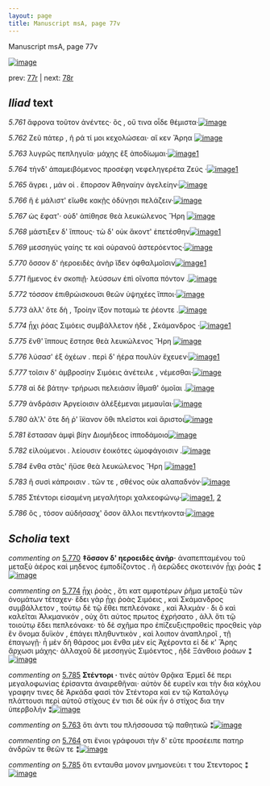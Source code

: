 ```yaml
---
layout: page
title: Manuscript msA, page 77v
---
```


Manuscript msA, page 77v

[![image](http://www.homermultitext.org/iipsrv?OBJ=IIP,1.0&FIF=/project/homer/pyramidal/deepzoom/hmt/vaimg/2017a/VA077VN_0580.tif&WID=100&CVT=JPEG)](http://www.homermultitext.org/ict2/?urn=urn:cite2:hmt:vaimg.2017a:VA077VN_0580)

prev:  [77r](../77r) | next:  [78r](../78r)

## *Iliad* text

*5.761* <a id="5.761"/> ἄφρονα τοῦτον ἀνέντες· ὃς , οὔ τινα οἶδε θέμιστα·[![image](http://www.homermultitext.org/iipsrv?OBJ=IIP,1.0&FIF=/project/homer/pyramidal/deepzoom/hmt/vaimg/2017a/VA077VN_0580.tif&RGN=0.433,0.2104,0.41,0.0308&WID=1000&CVT=JPEG)](http://www.homermultitext.org/ict2/?urn=urn:cite2:hmt:vaimg.2017a:VA077VN_0580@0.433,0.2104,0.41,0.0308)

*5.762* <a id="5.762"/> Ζεῦ πάτερ , ῆ ρά τί μοι 					κεχολώσεαι· αἴ κεν Ἄρηα 				[![image](http://www.homermultitext.org/iipsrv?OBJ=IIP,1.0&FIF=/project/homer/pyramidal/deepzoom/hmt/vaimg/2017a/VA077VN_0580.tif&RGN=0.439,0.2307,0.414,0.0331&WID=1000&CVT=JPEG)](http://www.homermultitext.org/ict2/?urn=urn:cite2:hmt:vaimg.2017a:VA077VN_0580@0.439,0.2307,0.414,0.0331)

*5.763* <a id="5.763"/> λυγρῶς πεπληγυῖα· μάχης ἒξ ἀποδίωμαι·[![image](http://www.homermultitext.org/iipsrv?OBJ=IIP,1.0&FIF=/project/homer/pyramidal/deepzoom/hmt/vaimg/2017a/VA077VN_0580.tif&RGN=0.425,0.2487,0.414,0.0331&WID=1000&CVT=JPEG)](http://www.homermultitext.org/ict2/?urn=urn:cite2:hmt:vaimg.2017a:VA077VN_0580@0.425,0.2487,0.414,0.0331)[1](#msAim_5.4056)

*5.764* <a id="5.764"/> τὴνδ' ἀπαμειβόμενος προσέφη νεφεληγερέτα Ζεύς ·[![image](http://www.homermultitext.org/iipsrv?OBJ=IIP,1.0&FIF=/project/homer/pyramidal/deepzoom/hmt/vaimg/2017a/VA077VN_0580.tif&RGN=0.438,0.266,0.448,0.0323&WID=1000&CVT=JPEG)](http://www.homermultitext.org/ict2/?urn=urn:cite2:hmt:vaimg.2017a:VA077VN_0580@0.438,0.266,0.448,0.0323)[1](#msAim_5.4057)

*5.765* <a id="5.765"/> ἄγρει , μάν οἱ . ἔπορσον Ἀθηναίην ἀγελείην·[![image](http://www.homermultitext.org/iipsrv?OBJ=IIP,1.0&FIF=/project/homer/pyramidal/deepzoom/hmt/vaimg/2017a/VA077VN_0580.tif&RGN=0.437,0.2893,0.361,0.027&WID=1000&CVT=JPEG)](http://www.homermultitext.org/ict2/?urn=urn:cite2:hmt:vaimg.2017a:VA077VN_0580@0.437,0.2893,0.361,0.027)

*5.766* <a id="5.766"/> ἥ ἑ μάλιστ' εἴωθε κακῇς ὀδύνῃσι πελάζειν·[![image](http://www.homermultitext.org/iipsrv?OBJ=IIP,1.0&FIF=/project/homer/pyramidal/deepzoom/hmt/vaimg/2017a/VA077VN_0580.tif&RGN=0.444,0.3013,0.415,0.0331&WID=1000&CVT=JPEG)](http://www.homermultitext.org/ict2/?urn=urn:cite2:hmt:vaimg.2017a:VA077VN_0580@0.444,0.3013,0.415,0.0331)

*5.767* <a id="5.767"/> ὡς ἔφατ'· οὐδ' ἀπίθησε θεὰ λευκώλενος Ἥρη 				[![image](http://www.homermultitext.org/iipsrv?OBJ=IIP,1.0&FIF=/project/homer/pyramidal/deepzoom/hmt/vaimg/2017a/VA077VN_0580.tif&RGN=0.428,0.3216,0.415,0.0331&WID=1000&CVT=JPEG)](http://www.homermultitext.org/ict2/?urn=urn:cite2:hmt:vaimg.2017a:VA077VN_0580@0.428,0.3216,0.415,0.0331)

*5.768* <a id="5.768"/> μάστιξεν δ' ἵππους· τὼ δ' οὐκ ἄκοντ' ἐπετέσθην[![image](http://www.homermultitext.org/iipsrv?OBJ=IIP,1.0&FIF=/project/homer/pyramidal/deepzoom/hmt/vaimg/2017a/VA077VN_0580.tif&RGN=0.436,0.3418,0.415,0.0331&WID=1000&CVT=JPEG)](http://www.homermultitext.org/ict2/?urn=urn:cite2:hmt:vaimg.2017a:VA077VN_0580@0.436,0.3418,0.415,0.0331)[1](#msAext_5.4082)

*5.769* <a id="5.769"/> μεσσηγὺς γαίης τε καὶ οὐρανοῦ ἀστερόεντος·[![image](http://www.homermultitext.org/iipsrv?OBJ=IIP,1.0&FIF=/project/homer/pyramidal/deepzoom/hmt/vaimg/2017a/VA077VN_0580.tif&RGN=0.438,0.3621,0.373,0.0301&WID=1000&CVT=JPEG)](http://www.homermultitext.org/ict2/?urn=urn:cite2:hmt:vaimg.2017a:VA077VN_0580@0.438,0.3621,0.373,0.0301)

*5.770* <a id="5.770"/> ὅσσον δ' ἠεροειδὲς ἀνὴρ ἴ̈δεν ὀφθαλμοῖσιν[![image](http://www.homermultitext.org/iipsrv?OBJ=IIP,1.0&FIF=/project/homer/pyramidal/deepzoom/hmt/vaimg/2017a/VA077VN_0580.tif&RGN=0.442,0.3809,0.375,0.0301&WID=1000&CVT=JPEG)](http://www.homermultitext.org/ict2/?urn=urn:cite2:hmt:vaimg.2017a:VA077VN_0580@0.442,0.3809,0.375,0.0301)[1](#msA_5.4033)

*5.771* <a id="5.771"/> ἥμενος ἐν σκοπιῇ· λεύσσων ἐπὶ οἴνοπα πόντον .[![image](http://www.homermultitext.org/iipsrv?OBJ=IIP,1.0&FIF=/project/homer/pyramidal/deepzoom/hmt/vaimg/2017a/VA077VN_0580.tif&RGN=0.44,0.3974,0.4,0.0301&WID=1000&CVT=JPEG)](http://www.homermultitext.org/ict2/?urn=urn:cite2:hmt:vaimg.2017a:VA077VN_0580@0.44,0.3974,0.4,0.0301)

*5.772* <a id="5.772"/> τόσσον ἐπιθρώισκουσι θεῶν ὑψηχέες ἵπποι·[![image](http://www.homermultitext.org/iipsrv?OBJ=IIP,1.0&FIF=/project/homer/pyramidal/deepzoom/hmt/vaimg/2017a/VA077VN_0580.tif&RGN=0.432,0.4177,0.4,0.0301&WID=1000&CVT=JPEG)](http://www.homermultitext.org/ict2/?urn=urn:cite2:hmt:vaimg.2017a:VA077VN_0580@0.432,0.4177,0.4,0.0301)

*5.773* <a id="5.773"/> ἀλλ' ὅτε δὴ , Τροίην 					ἵ̈ξον ποταμώ τε ῥέοντε .[![image](http://www.homermultitext.org/iipsrv?OBJ=IIP,1.0&FIF=/project/homer/pyramidal/deepzoom/hmt/vaimg/2017a/VA077VN_0580.tif&RGN=0.433,0.4365,0.389,0.0308&WID=1000&CVT=JPEG)](http://www.homermultitext.org/ict2/?urn=urn:cite2:hmt:vaimg.2017a:VA077VN_0580@0.433,0.4365,0.389,0.0308)

*5.774* <a id="5.774"/> ᾗχι ῥόας 					 Σιμόεις συμβάλλετον ἠδὲ , 						 Σκάμανδρος ·[![image](http://www.homermultitext.org/iipsrv?OBJ=IIP,1.0&FIF=/project/homer/pyramidal/deepzoom/hmt/vaimg/2017a/VA077VN_0580.tif&RGN=0.437,0.4508,0.425,0.0376&WID=1000&CVT=JPEG)](http://www.homermultitext.org/ict2/?urn=urn:cite2:hmt:vaimg.2017a:VA077VN_0580@0.437,0.4508,0.425,0.0376)[1](#msA_5.4034)

*5.775* <a id="5.775"/> ἔνθ' ἵππους ἔστησε θεὰ λευκώλενος Ἥρη 				[![image](http://www.homermultitext.org/iipsrv?OBJ=IIP,1.0&FIF=/project/homer/pyramidal/deepzoom/hmt/vaimg/2017a/VA077VN_0580.tif&RGN=0.434,0.4703,0.375,0.0353&WID=1000&CVT=JPEG)](http://www.homermultitext.org/ict2/?urn=urn:cite2:hmt:vaimg.2017a:VA077VN_0580@0.434,0.4703,0.375,0.0353)

*5.776* <a id="5.776"/> λύσασ' ἐξ ὀχέων . περὶ δ' ἠέρα πουλὺν ἔχευεν·[![image](http://www.homermultitext.org/iipsrv?OBJ=IIP,1.0&FIF=/project/homer/pyramidal/deepzoom/hmt/vaimg/2017a/VA077VN_0580.tif&RGN=0.436,0.4891,0.395,0.0361&WID=1000&CVT=JPEG)](http://www.homermultitext.org/ict2/?urn=urn:cite2:hmt:vaimg.2017a:VA077VN_0580@0.436,0.4891,0.395,0.0361)[1](#msAint_5.4071)

*5.777* <a id="5.777"/> τοῖσιν δ' ἀμβροσίην Σιμόεις ἀνέτειλε , νέμεσθαι·[![image](http://www.homermultitext.org/iipsrv?OBJ=IIP,1.0&FIF=/project/homer/pyramidal/deepzoom/hmt/vaimg/2017a/VA077VN_0580.tif&RGN=0.442,0.5071,0.426,0.0353&WID=1000&CVT=JPEG)](http://www.homermultitext.org/ict2/?urn=urn:cite2:hmt:vaimg.2017a:VA077VN_0580@0.442,0.5071,0.426,0.0353)

*5.778* <a id="5.778"/> αἱ δὲ βάτην· τρήρωσι πελειάσιν ΐθμαθ' ὁμοῖαι .[![image](http://www.homermultitext.org/iipsrv?OBJ=IIP,1.0&FIF=/project/homer/pyramidal/deepzoom/hmt/vaimg/2017a/VA077VN_0580.tif&RGN=0.44,0.5289,0.426,0.0353&WID=1000&CVT=JPEG)](http://www.homermultitext.org/ict2/?urn=urn:cite2:hmt:vaimg.2017a:VA077VN_0580@0.44,0.5289,0.426,0.0353)

*5.779* <a id="5.779"/> ἀνδράσιν Ἀργείοισιν 					ἀλέξέμεναι μεμαυῖαι·[![image](http://www.homermultitext.org/iipsrv?OBJ=IIP,1.0&FIF=/project/homer/pyramidal/deepzoom/hmt/vaimg/2017a/VA077VN_0580.tif&RGN=0.44,0.5485,0.41,0.0301&WID=1000&CVT=JPEG)](http://www.homermultitext.org/ict2/?urn=urn:cite2:hmt:vaimg.2017a:VA077VN_0580@0.44,0.5485,0.41,0.0301)

*5.780* <a id="5.780"/> ἀλ'λ' ὅτε δή ῥ' ἵ̈κανον ὅθι πλεῖστοι καὶ ἄριστοι[![image](http://www.homermultitext.org/iipsrv?OBJ=IIP,1.0&FIF=/project/homer/pyramidal/deepzoom/hmt/vaimg/2017a/VA077VN_0580.tif&RGN=0.442,0.5672,0.389,0.0346&WID=1000&CVT=JPEG)](http://www.homermultitext.org/ict2/?urn=urn:cite2:hmt:vaimg.2017a:VA077VN_0580@0.442,0.5672,0.389,0.0346)

*5.781* <a id="5.781"/> ἔστασαν ἀμφὶ βίην Διομήδεος ἱπποδάμοιο[![image](http://www.homermultitext.org/iipsrv?OBJ=IIP,1.0&FIF=/project/homer/pyramidal/deepzoom/hmt/vaimg/2017a/VA077VN_0580.tif&RGN=0.443,0.5838,0.408,0.0323&WID=1000&CVT=JPEG)](http://www.homermultitext.org/ict2/?urn=urn:cite2:hmt:vaimg.2017a:VA077VN_0580@0.443,0.5838,0.408,0.0323)

*5.782* <a id="5.782"/> εἰλούμενοι . λείουσιν ἐοικότες ὠμοφάγοισιν .[![image](http://www.homermultitext.org/iipsrv?OBJ=IIP,1.0&FIF=/project/homer/pyramidal/deepzoom/hmt/vaimg/2017a/VA077VN_0580.tif&RGN=0.444,0.6033,0.398,0.0361&WID=1000&CVT=JPEG)](http://www.homermultitext.org/ict2/?urn=urn:cite2:hmt:vaimg.2017a:VA077VN_0580@0.444,0.6033,0.398,0.0361)

*5.784* <a id="5.784"/> ἔνθα στᾶς' ἤϋσε θεὰ λευκώλενος Ἥρη 				[![image](http://www.homermultitext.org/iipsrv?OBJ=IIP,1.0&FIF=/project/homer/pyramidal/deepzoom/hmt/vaimg/2017a/VA077VN_0580.tif&RGN=0.444,0.6221,0.368,0.0346&WID=1000&CVT=JPEG)](http://www.homermultitext.org/ict2/?urn=urn:cite2:hmt:vaimg.2017a:VA077VN_0580@0.444,0.6221,0.368,0.0346)[1](#msAint_5.4072)

*5.783* <a id="5.783"/> ἢ συσὶ κάπροισιν . τῶν τε , σθένος οὐκ αλαπαδνόν·[![image](http://www.homermultitext.org/iipsrv?OBJ=IIP,1.0&FIF=/project/homer/pyramidal/deepzoom/hmt/vaimg/2017a/VA077VN_0580.tif&RGN=0.453,0.6379,0.398,0.0361&WID=1000&CVT=JPEG)](http://www.homermultitext.org/ict2/?urn=urn:cite2:hmt:vaimg.2017a:VA077VN_0580@0.453,0.6379,0.398,0.0361)

*5.785* <a id="5.785"/> Στέντορι εἰσαμένη 					μεγαλήτορι χαλκεοφώνῳ·[![image](http://www.homermultitext.org/iipsrv?OBJ=IIP,1.0&FIF=/project/homer/pyramidal/deepzoom/hmt/vaimg/2017a/VA077VN_0580.tif&RGN=0.447,0.6597,0.381,0.0316&WID=1000&CVT=JPEG)](http://www.homermultitext.org/ict2/?urn=urn:cite2:hmt:vaimg.2017a:VA077VN_0580@0.447,0.6597,0.381,0.0316)[1](#msAim_5.4058), [2](#msA_5.4035)

*5.786* <a id="5.786"/> ὃς , τόσον αὐδήσασχ' ὅσον ἄλλοι πεντήκοντα·[![image](http://www.homermultitext.org/iipsrv?OBJ=IIP,1.0&FIF=/project/homer/pyramidal/deepzoom/hmt/vaimg/2017a/VA077VN_0580.tif&RGN=0.445,0.6784,0.39,0.0301&WID=1000&CVT=JPEG)](http://www.homermultitext.org/ict2/?urn=urn:cite2:hmt:vaimg.2017a:VA077VN_0580@0.445,0.6784,0.39,0.0301)

## *Scholia* text

*commenting on* [5.770](#5.770)  <a id="msA_5.4033"/> **‡ὅσσον δ' ηεροειδὲς ἀνὴρ·** ἀναπεπταμένου τοῦ μεταξὺ ἀέρος καὶ μηδενος ἐμποδίζοντος . ἢ ἀερῶδες σκοτεινόν ᾗχι ῥοάς ⁑[![image](http://www.homermultitext.org/iipsrv?OBJ=IIP,1.0&FIF=/project/homer/pyramidal/deepzoom/hmt/vaimg/2017a/VA077VN_0580.tif&RGN=0.175386882829772,0.379529737206086,0.223286661753869,0.0641770401106501&WID=1000&CVT=JPEG)](http://www.homermultitext.org/ict2/?urn=urn:cite2:hmt:vaimg.2017a:VA077VN_0580@0.175386882829772,0.379529737206086,0.223286661753869,0.0641770401106501)

*commenting on* [5.774](#5.774)  <a id="msA_5.4034.comment"/> ᾗχι ῥοὰς , ὅτι κατ αμφοτέρων ῥῆμα μεταξὺ τῶν ὀνομάτων τέταχεν· ἔδει γὰρ ᾗχι ῥοὰς Σιμόεις , καὶ Σκάμανδρος συμβάλλετον , τούτῳ δὲ τῷ ἔθει πεπλεόνακε , καὶ Ἀλκμάν · δι ὃ καὶ καλεῖται Ἀλκμανικόν , οὐχ ὅτι αὐτος πρωτος ἐχρήσατο , ἀλλ ὅτι τῷ τοιούτῳ ἔδει πεπλεόνακε· τὸ δὲ σχῆμα προ ἐπίζευξιςπροθεὶς προςθεὶς γὰρ ἓν ὄνομα δυϊκὸν , ἐπάγει πληθυντικὸν , καὶ λοιπον ἀναπληροῖ , τῇ ἐπαγωγῇ· ἦ μὲν δὴ θάρσος μοι ἔνθα μὲν εἰς Ἀχέροντα εἰ δέ κ' Ἄρης ἄρχωσι μάχης· ἀλλαχοῦ δὲ μεσσηγὺς Σιμόεντος , ἠδὲ Ξάνθοιο ῥοάων ⁑[![image](http://www.homermultitext.org/iipsrv?OBJ=IIP,1.0&FIF=/project/homer/pyramidal/deepzoom/hmt/vaimg/2017a/VA077VN_0580.tif&RGN=0.173913043478261,0.44149377593361,0.223286661753869,0.198063623789765&WID=1000&CVT=JPEG)](http://www.homermultitext.org/ict2/?urn=urn:cite2:hmt:vaimg.2017a:VA077VN_0580@0.173913043478261,0.44149377593361,0.223286661753869,0.198063623789765)

*commenting on* [5.785](#5.785)  <a id="msA_5.4035"/> **Στέντορι ·** τινὲς αὐτὸν Θρᾷκα Ἑρμεῖ δὲ περι μεγαλοφωνίας ἐρίσαντα ἀναιρεθῆναι· αὐτὸν δὲ ευρεῖν και τὴν δια κόχλου γραφην τινες δὲ Ἀρκάδα φασὶ τὸν Στέντορα καὶ εν τῷ Καταλόγῳ πλάττουσι περὶ αὐτοῦ στίχους έν τισι δὲ οὐκ ἦν ὁ στίχος δια την ὑπερβολήν ⁑[![image](http://www.homermultitext.org/iipsrv?OBJ=IIP,1.0&FIF=/project/homer/pyramidal/deepzoom/hmt/vaimg/2017a/VA077VN_0580.tif&RGN=0.190862196020634,0.636791147994467,0.364038319823139,0.0962655601659751&WID=1000&CVT=JPEG)](http://www.homermultitext.org/ict2/?urn=urn:cite2:hmt:vaimg.2017a:VA077VN_0580@0.190862196020634,0.636791147994467,0.364038319823139,0.0962655601659751)

*commenting on* [5.763](#5.763)  <a id="msAim_5.4056.comment"/> ὅτι ἀντι του πλήσσουσα τῷ παθητικῶ ⁑[![image](http://www.homermultitext.org/iipsrv?OBJ=IIP,1.0&FIF=/project/homer/pyramidal/deepzoom/hmt/vaimg/2017a/VA077VN_0580.tif&RGN=0.373249815770081,0.253112033195021,0.0670596904937362,0.0323651452282158&WID=1000&CVT=JPEG)](http://www.homermultitext.org/ict2/?urn=urn:cite2:hmt:vaimg.2017a:VA077VN_0580@0.373249815770081,0.253112033195021,0.0670596904937362,0.0323651452282158)

*commenting on* [5.764](#5.764)  <a id="msAim_5.4057.comment"/> οτι ἔνιοι γράφουσι τὴν δ' εῦτε προσέειπε πατηρ ἀνδρῶν τε θεῶν τε ⁑[![image](http://www.homermultitext.org/iipsrv?OBJ=IIP,1.0&FIF=/project/homer/pyramidal/deepzoom/hmt/vaimg/2017a/VA077VN_0580.tif&RGN=0.377302873986735,0.285753803596127,0.0736919675755343,0.0484094052558783&WID=1000&CVT=JPEG)](http://www.homermultitext.org/ict2/?urn=urn:cite2:hmt:vaimg.2017a:VA077VN_0580@0.377302873986735,0.285753803596127,0.0736919675755343,0.0484094052558783)

*commenting on* [5.785](#5.785)  <a id="msAim_5.4058.comment"/> ὅτι ενταυθα μονον μνημονεύει τ του Στεντορος ⁑[![image](http://www.homermultitext.org/iipsrv?OBJ=IIP,1.0&FIF=/project/homer/pyramidal/deepzoom/hmt/vaimg/2017a/VA077VN_0580.tif&RGN=0.39719970523213,0.65283540802213,0.0449521002210759,0.0619640387275242&WID=1000&CVT=JPEG)](http://www.homermultitext.org/ict2/?urn=urn:cite2:hmt:vaimg.2017a:VA077VN_0580@0.39719970523213,0.65283540802213,0.0449521002210759,0.0619640387275242)